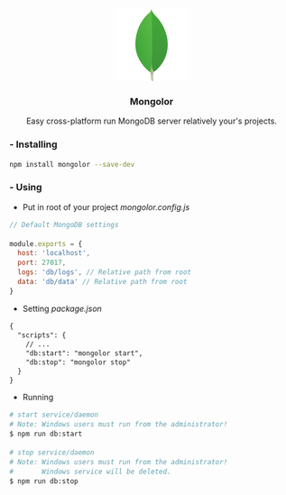 <p align="center">
	<a href="https://github.com/sevenns/mongolor" title="Weery"><img src="./mongo.png" width="128px"></a>
	<h3 align="center">Mongolor</h3>
</p>

<p align="center">Easy cross-platform run MongoDB server relatively your's projects.</p>

### - Installing

``` bash
npm install mongolor --save-dev
```

### - Using

- Put in root of your project *mongolor.config.js*

``` javascript
// Default MongoDB settings

module.exports = {
  host: 'localhost',
  port: 27017,
  logs: 'db/logs', // Relative path from root
  data: 'db/data' // Relative path from root
}
```

- Setting *package.json*

``` json5
{
  "scripts": {
    // ...
    "db:start": "mongolor start",
    "db:stop": "mongolor stop"
  }
}
```

- Running

``` bash
# start service/daemon
# Note: Windows users must run from the administrator!
$ npm run db:start

# stop service/daemon
# Note: Windows users must run from the administrator!
#       Windows service will be deleted.
$ npm run db:stop
```